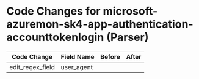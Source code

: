 # Code Changes for microsoft-azuremon-sk4-app-authentication-accounttokenlogin (Parser)

| Code Change | Field Name | Before | After |
|-------------|------------|--------|-------|
| edit_regex_field | user_agent |  |  |